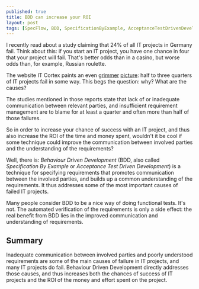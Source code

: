```yaml
---
published: true
title: BDD can increase your ROI
layout: post
tags: [SpecFlow, BDD, SpecificationByExample, AcceptanceTestDrivenDevelopment]
---
```

I recently read about a study claiming that 24% of all IT projects in Germany fail. Think about this: if you start an IT project, you have one chance in four that your project will fail. That's better odds than in a casino, but worse odds than, for example, Russian roulette.

The website IT Cortex paints an even [grimmer](http://www.it-cortex.com/Stat_Failure_Cause.htm) [picture](http://www.it-cortex.com/Stat_Failure_Rate.htm): half to three quarters of IT projects fail in some way. This begs the question: why? What are the causes?

<!--more-->

The studies mentioned in those reports state that lack of or inadequate communication between relevant parties, and insufficient requirement management are to blame for at least a quarter and often more than half of those failures.

So in order to increase your chance of success with an IT project, and thus also increase the ROI of the time and money spent, wouldn't it be cool if some technique could improve the communication between involved parties and the understanding of the requirements?

Well, there is: *Behaviour Driven Development* (BDD, also called *Specification By Example* or *Acceptance Test Driven Development*) is a technique for specifying requirements that promotes communication between the involved parties, and builds up a common understanding of the requirements. It thus addresses some of the most important causes of failed IT projects.

Many people consider BDD to be a nice way of doing functional tests. It's not. The automated verification of the requirements is only a side effect: the real benefit from BDD lies in the improved communication and understanding of requirements.

## Summary

Inadequate communication between involved parties and poorly understood requirements are some of the main causes of failure in IT projects, and many IT projects do fail. Behaviour Driven Development directly addresses those causes, and thus increases both the chances of success of IT projects and the ROI of the money and effort spent on the project.